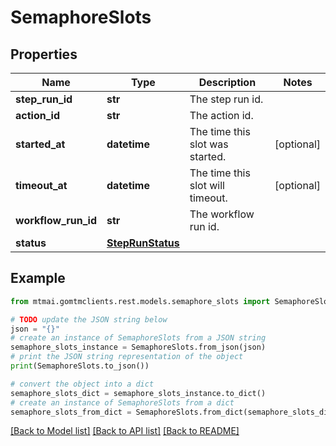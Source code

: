 # SemaphoreSlots


## Properties

Name | Type | Description | Notes
------------ | ------------- | ------------- | -------------
**step_run_id** | **str** | The step run id. | 
**action_id** | **str** | The action id. | 
**started_at** | **datetime** | The time this slot was started. | [optional] 
**timeout_at** | **datetime** | The time this slot will timeout. | [optional] 
**workflow_run_id** | **str** | The workflow run id. | 
**status** | [**StepRunStatus**](StepRunStatus.md) |  | 

## Example

```python
from mtmai.gomtmclients.rest.models.semaphore_slots import SemaphoreSlots

# TODO update the JSON string below
json = "{}"
# create an instance of SemaphoreSlots from a JSON string
semaphore_slots_instance = SemaphoreSlots.from_json(json)
# print the JSON string representation of the object
print(SemaphoreSlots.to_json())

# convert the object into a dict
semaphore_slots_dict = semaphore_slots_instance.to_dict()
# create an instance of SemaphoreSlots from a dict
semaphore_slots_from_dict = SemaphoreSlots.from_dict(semaphore_slots_dict)
```
[[Back to Model list]](../README.md#documentation-for-models) [[Back to API list]](../README.md#documentation-for-api-endpoints) [[Back to README]](../README.md)



